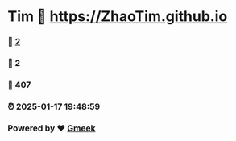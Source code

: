 # Tim :link: https://ZhaoTim.github.io 
### :page_facing_up: [2](https://ZhaoTim.github.io/tag.html) 
### :speech_balloon: 2 
### :hibiscus: 407 
### :alarm_clock: 2025-01-17 19:48:59 
### Powered by :heart: [Gmeek](https://github.com/Meekdai/Gmeek)
